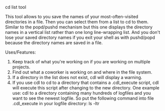 
cd list tool

This tool allows to you save the names of your most-often-visited directories in a file.  Then you can select them from a list to cd to them.  Similar to the popd/pushd mechanism but this one displays the directory names in a vertical list rather than one long line-wrapping list.  And you don't lose your saved directory names if you exit your shell as with pushd/popd because the directory names are saved in a file.

Uses/Features:

1. Keep track of what you're working on if you are working on multiple projects.
2. Find out what a coworker is working on and where in the file system.
3. If a directory in the list does not exist, cdl will display a warning.
4. If you use cdl to cd to a directory that contains a .cdl_execute script, cdl will execute this script after changing to the new directory.  One example use:  cdl to a directory containing many hundreds of logfiles and you want to see the newest logfile.  So put the following command into file .cdl_execute in your logfile directory:   ls -ltr

